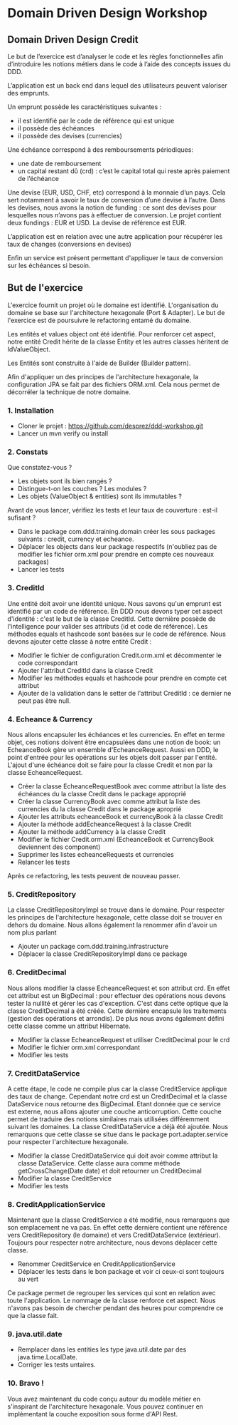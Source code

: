 Domain Driven Design Workshop
=============================

## Domain Driven Design Credit

Le but de l’exercice est d’analyser le code et les règles fonctionnelles afin d’introduire les notions métiers dans le code à l’aide des concepts issues du DDD.

L’application est un back end dans lequel des utilisateurs peuvent valoriser des emprunts.

Un emprunt possède les caractéristiques suivantes :
 - il est identifié par le code de référence qui est unique
 - il possède des échéances
 - il possède des devises (currencies)

Une échéance correspond à des remboursements périodiques:
 - une date de remboursement
 - un capital restant dû (crd) : c’est le capital total qui reste après paiement de l’échéance

Une devise (EUR, USD, CHF, etc) correspond à la monnaie d’un pays. Cela sert notamment à savoir le taux de conversion d’une devise à l’autre. Dans les devises, nous avons la notion de funding : ce sont des devises pour lesquelles nous n’avons pas à effectuer de conversion. Le projet contient deux fundings : EUR et USD. La devise de référence est EUR.

L’application est en relation avec une autre application pour récupérer les taux de changes (conversions en devises)

Enfin un service est présent permettant d'appliquer le taux de conversion sur les échéances si besoin.

## But de l'exercice

L'exercice fournit un projet où le domaine est identifié. L'organisation du domaine se base sur l'architecture hexagonale (Port & Adapter). Le but de l'exercice est de poursuivre le refactoring entamé du domaine.

Les entités et values object ont été identifié. Pour renforcer cet aspect, notre entité Credit hérite de la classe Entity et les autres classes héritent de IdValueObject.

Les Entités sont construite à l'aide de Builder (Builder pattern).

Afin d'appliquer un des principes de l'architecture hexagonale, la configuration JPA se fait par des fichiers ORM.xml. Cela nous permet de décorréler la technique de notre domaine.

### 1. Installation

- Cloner le projet : https://github.com/desprez/ddd-workshop.git
- Lancer un mvn verify ou install


### 2. Constats

Que constatez-vous ?
 - Les objets sont ils bien rangés ?
 - Distingue-t-on les couches ? Les modules ?
 - Les objets (ValueObject & entities) sont ils immutables ?

Avant de vous lancer, vérifiez les tests et leur taux de couverture : est-il sufisant ?

- Dans le package com.ddd.training.domain créer les sous packages suivants : credit, currency et echeance.
- Déplacer les objects dans leur package respectifs (n'oubliez pas de modifier les fichier orm.xml pour prendre en compte ces nouveaux packages)
- Lancer les tests


### 3. CreditId

Une entité doit avoir une identité unique. Nous savons qu'un emprunt est identifié par un code de référence. En DDD nous devons typer cet aspect d'identité : c'est le but de la classe CreditId. Cette dernière possède de l'intelligence pour valider ses attributs (id et code de référence). Les méthodes equals et hashcode sont basées sur le code de référence.
Nous devons ajouter cette classe à notre entité Credit :

- Modifier le fichier de configuration Credit.orm.xml et décommenter le code correspondant
- Ajouter l'attribut CreditId dans la classe Credit
- Modifier les méthodes equals et hashcode pour prendre en compte cet attribut
- Ajouter de la validation dans le setter de l'attribut CreditId : ce dernier ne peut pas être null.


### 4. Echeance & Currency

Nous allons encapsuler les échéances et les currencies. En effet en terme objet, ces notions doivent être encapsulées dans une notion de book: un EcheanceBook gère un ensemble d'EcheanceRequest.
Aussi en DDD, le point d'entrée pour les opérations sur les objets doit passer par l'entité. L'ajout d'une échéance doit se faire pour la classe Credit et non par la classe EcheanceRequest.

- Créer la classe EcheanceRequestBook avec comme attribut la liste des échéances du la classe Credit dans le package approprié
- Créer la classe CurrencyBook avec comme attribut la liste des currencies du la classe Credit dans le package aproprié
- Ajouter les attributs echeanceBook et currencyBook à la classe Credit
- Ajouter la méthode addEcheanceRequest à la classe Credit
- Ajouter la méthode addCurrency à la classe Credit
- Modifier le fichier Credit.orm.xml (EcheanceBook et CurrencyBook deviennent des component)
- Supprimer les listes echeanceRequests et currencies
- Relancer les tests

Après ce refactoring, les tests peuvent de nouveau passer.


### 5. CreditRepository

La classe CreditRepositoryImpl se trouve dans le domaine. Pour respecter les principes de l'architecture hexagonale, cette classe doit se trouver en dehors du domaine. Nous allons également la renommer afin d'avoir un nom plus parlant

- Ajouter un package com.ddd.training.infrastructure
- Déplacer la classe CreditRepositoryImpl dans ce package


### 6. CreditDecimal

Nous allons modifier la classe EcheanceRequest et son attribut crd. En effet cet attribut est un BigDecimal : pour effectuer des opérations nous devons tester la nullité et gérer les cas d'exception.
C'est dans cette optique que la classe CreditDecimal a été créée. Cette dernière encapsule les traitements (gestion des opérations et arrondis). De plus nous avons également défini cette classe comme un attribut Hibernate.

- Modifier la classe EcheanceRequest et utiliser CreditDecimal pour le crd
- Modifier le fichier orm.xml correspondant
- Modifier les tests


### 7. CreditDataService

A cette étape, le code ne compile plus car la classe CreditService applique des taux de change. Cependant notre crd est un CreditDecimal et la classe DataService nous retourne des BigDecimal. Etant donnée que ce service est externe, nous allons ajouter une couche anticorruption.
Cette couche permet de traduire des notions similaires mais utilisées différemment suivant les domaines.
La classe CreditDataService a déjà été ajoutée. Nous remarquons que cette classe se situe dans le package port.adapter.service pour respecter l'architecture hexagonale.

- Modifier la classe CreditDataService qui doit avoir comme attribut la classe DataService. Cette classe aura comme méthode getCrossChange(Date date) et doit retourner un CreditDecimal
- Modifier la classe CreditService
- Modifier les tests


### 8. CreditApplicationService

Maintenant que la classe CreditService a été modifié, nous remarquons que son emplacement ne va pas. En effet cette dernière contient une référence vers CreditRepository (le domaine) et vers CreditDataService (extérieur). Toujours pour respecter notre architecture, nous devons déplacer cette classe.

- Renommer CreditService en CreditApplicationService
- Déplacer les tests dans le bon package et voir ci ceux-ci sont toujours au vert

Ce package permet de regrouper les services qui sont en relation avec toute l'application. Le nommage de la classe renforce cet aspect. Nous n'avons pas besoin de chercher pendant des heures pour comprendre ce que la classe fait.


### 9. java.util.date

- Remplacer dans les entities les type java.util.date par des java.time.LocalDate.
- Corriger les tests untaires.


### 10. Bravo !

Vous avez maintenant du code conçu autour du modèle métier en s'inspirant de l'architecture hexagonale.
Vous pouvez continuer en implémentant la couche exposition sous forme d'API Rest.


